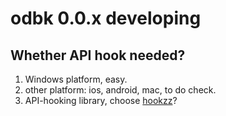 # odbk 0.0.x developing

## Whether API hook needed?
1. Windows platform, easy.
2. other platform: ios, android, mac, to do check.
3. API-hooking library, choose [hookzz](https://github.com/jmpews/HookZz)? 
